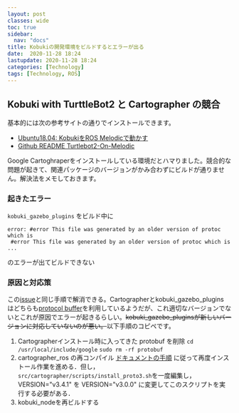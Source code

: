 ```yaml
---
layout: post
classes: wide
toc: true
sidebar:
  nav: "docs"
title: Kobukiの開発環境をビルドするとエラーが出る
date:  2020-11-28 18:24
lastupdate: 2020-11-28 18:24
categories: [Technology]
tags: [Technology, ROS]
---
```




## Kobuki with TurttleBot2 と Cartographer の競合

基本的には次の参考サイトの通りでインストールできます。

- [Ubuntu18.04: KobukiをROS Melodicで動かす](https://demura.net/lecture/16609.html)
- [Github README Turtlebot2-On-Melodic](https://github.com/gaunthan/Turtlebot2-On-Melodic)

Google Cartoghraperをインストールしている環境だとハマりました。競合的な問題が起きて、関連パッケージのバージョンがかみ合わずにビルドが通りません。解決法をメモしておきます。



### 起きたエラー

```kobuki_gazebo_plugins``` をビルド中に

```
error: #error This file was generated by an older version of protoc which is
 #error This file was generated by an older version of protoc which is ...
```

のエラーが出てビルドできない



### 原因と対応策

この[issue](https://github.com/AcutronicRobotics/gym-gazebo2/issues/13)と同じ手順で解消できる。Cartographerとkobuki_gazebo_plugins はどちらも[protocol buffer](https://developers.google.com/protocol-buffers)を利用しているようだが、これ適切なバージョンでないとこれが原因でエラーが起きるらしい。~~kobuki_gazebo_pluginsが新しいバージョンに対応していないのが悪い。~~以下手順のコピペです。

1. Cartographerインストール時に入ってきた protobuf を削除
   ```cd /usr/local/include/google```
   ```sudo rm -rf protobuf```
2. cartographer_ros の再コンパイル
   [ドキュメントの手順]( https://google-cartographer-ros.readthedocs.io/en/latest/compilation.html) に従って再度インストール作業を進める．但し，``` src/cartographer/scripts/install_proto3.sh```を一度編集し， VERSION="v3.4.1" を VERSION="v3.0.0" に変更してこのスクリプトを実行する必要がある．
3. kobuki_nodeを再ビルドする

